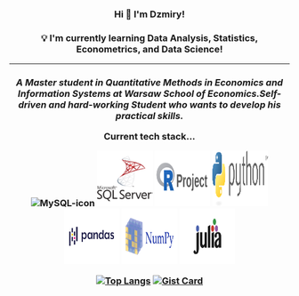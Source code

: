 <h3 align="center">Hi 👋 I'm Dzmiry!</h3>
<h3 align="center"> 💡 I'm currently learning Data Analysis, Statistics, Econometrics, and Data Science!</h3>
<hr>
<em>
<p align="center">
<h3 align="center">A Master student in Quantitative Methods in Economics and Information Systems at Warsaw School of Economics.Self-driven and hard-working <b>Student</b>  who wants to develop his practical skills.</p>
</em>
Current tech stack...
<p align = center>
<img height="100px" width="100px" src="https://cdn.jsdelivr.net/gh/devicons/devicon/icons/mysql/mysql-original.svg" alt="MySQL-icon">
<img height="100px" width="100px" src="https://github.com/dzima22/dzima22/blob/main/imgs/microsoft-sql-server-logo-svgrepo-com.svg" alt="SQlServer-icon">
<img height="100px" width="100px" src="https://github.com/dzima22/dzima22/blob/main/imgs/r-project-ar21.svg" alt="R-icon">
<img height="100px" width="100px" src="https://github.com/dzima22/dzima22/blob/main/imgs/python-3.svg" alt="Python-icon">
 <img height="100px" width="100px" src="https://github.com/dzima22/dzima22/blob/main/imgs/Pandas.svg" alt="Pandas-icon">
 <img height="100px" width="100px" src="https://github.com/dzima22/dzima22/blob/main/imgs/numpy-ar21.svg" alt="Numpy-icon">
 <img height="100px" width="100px" src="https://github.com/dzima22/dzima22/blob/main/imgs/julialang-ar21.svg" alt="Julia-icon">

[![Top Langs](https://github-readme-stats.vercel.app/api/top-langs/?username=dzima22&layout=pie)](https://github.com/anuraghazra/github-readme-stats)
[![Gist Card](https://github-readme-stats.vercel.app/api/gist?id=bbfce31e0217a3689c8d961a356cb10d)](https://gist.github.com/Yizack/bbfce31e0217a3689c8d961a356cb10d/)
